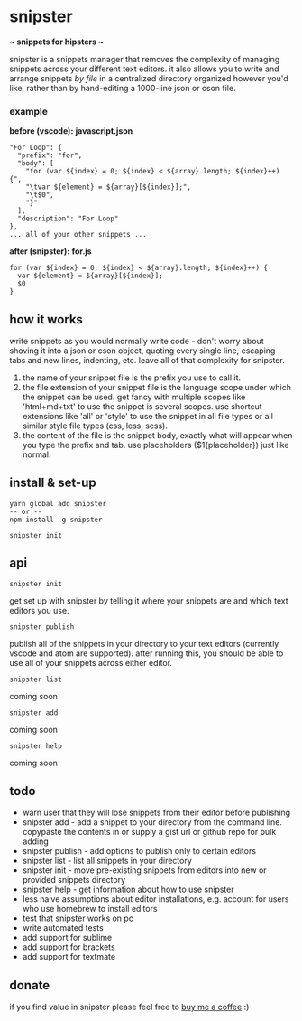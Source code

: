 # snipster
**~ snippets for hipsters ~**

snipster is a snippets manager that removes the complexity of managing snippets across your different text editors. it also allows you to write and arrange snippets *by file* in a centralized directory organized however you'd like, rather than by hand-editing a 1000-line json or cson file.

### example
**before (vscode):**
**javascript.json**
```
"For Loop": {
  "prefix": "for",
  "body": [
    "for (var ${index} = 0; ${index} < ${array}.length; ${index}++) {",
    "\tvar ${element} = ${array}[${index}];",
    "\t$0",
    "}"
  ],
  "description": "For Loop"
},
... all of your other snippets ...
```

**after (snipster):**
**for.js**
```
for (var ${index} = 0; ${index} < ${array}.length; ${index}++) {
  var ${element} = ${array}[${index}];
  $0
}
```

## how it works
write snippets as you would normally write code - don't worry about shoving it into a json or cson object, quoting every single line, escaping tabs and new lines, indenting, etc. leave all of that complexity for snipster.

1. the name of your snippet file is the prefix you use to call it.
2. the file extension of your snippet file is the language scope under which the snippet can be used. get fancy with multiple scopes like 'html+md+txt' to use the snippet is several scopes. use shortcut extensions like 'all' or 'style' to use the snippet in all file types or all similar style file types (css, less, scss).
3. the content of the file is the snippet body, exactly what will appear when you type the prefix and tab. use placeholders ($1{placeholder}) just like normal.

## install & set-up
```
yarn global add snipster
-- or --
npm install -g snipster

snipster init
```


## api
```
snipster init
```
get set up with snipster by telling it where your snippets are and which text editors you use.

```
snipster publish
```
publish all of the snippets in your directory to your text editors (currently vscode and atom are supported). after running this, you should be able to use all of your snippets across either editor.

```
snipster list
```
coming soon

```
snipster add
```
coming soon

```
snipster help
```
coming soon

## todo
- warn user that they will lose snippets from their editor before publishing
- snipster add - add a snippet to your directory from the command line. copypaste the contents in or supply a gist url or github repo for bulk adding
- snipster publish - add options to publish only to certain editors
- snipster list - list all snippets in your directory
- snipster init - move pre-existing snippets from editors into new or provided snippets directory
- snipster help - get information about how to use snipster
- less naive assumptions about editor installations, e.g. account for users who use homebrew to install editors
- test that snipster works on pc
- write automated tests
- add support for sublime
- add support for brackets
- add support for textmate


## donate
if you find value in snipster please feel free to [buy me a coffee](https://www.paypal.me/jhanstra/4) :)